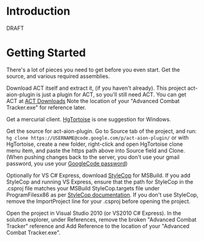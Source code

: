 # Introduction #

DRAFT


# Getting Started #

There's a lot of pieces you need to get before you even start. Get the source, and various required assemblies.

Download ACT itself and extract it, (if you haven't already).  This project act-aion-plugin is just a plugin for ACT, so you'll still need ACT. You can get ACT at [ACT Downloads](http://advancedcombattracker.com/download.php)  Note the location of your "Advanced Combat Tracker.exe" for reference later.

Get a mercurial client. [HgTortoise](http://tortoisehg.bitbucket.org/) is one suggestion for Windows.

Get the source for act-aion-plugin. Go to Source tab of the project, and run:
`hg clone https://USERNAME@code.google.com/p/act-aion-plugin/`
or with HgTortoise, create a new folder, right-click and open HgTortoise clone menu item, and paste the https path above into Source field and Clone.  (When pushing changes back to the server, you don't use your gmail password, you use your [GoogleCode password](https://code.google.com/hosting/settings))

Optionally for VS C# Express, download [StyleCop](http://stylecop.codeplex.com/) for MSBuild. If you add StyleCop and running VS Express, ensure that the path for StyleCop in the .csproj file matches your MSBuild StyleCop.targets file under ProgramFilesx86 as per [StyleCop documentation](http://stylecop.codeplex.com/wikipage?title=Running%20StyleCop%20in%20VS2005%20or%20VS%20Express&referringTitle=Documentation).  If you don't use StyleCop, remove the ImportProject line for your .csproj before opening the project.

Open the project in Visual Studio 2010 (or VS2010 C# Express).  In the solution explorer, under References, remove the broken "Advanced Combat Tracker" reference and Add Reference to the location of your "Advanced Combat Tracker.exe".